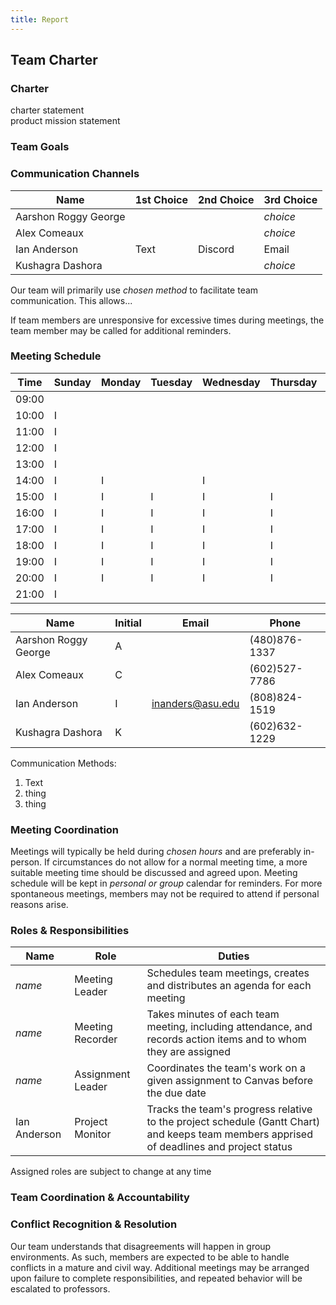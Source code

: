 ```yaml
---
title: Report
---
```


## Team Charter

### Charter

charter statement  
product mission statement

### Team Goals

### Communication Channels

Name                 | 1st Choice | 2nd Choice | 3rd Choice
---------------------|------------|------------|-----------
Aarshon Roggy George |            |            | *choice*
Alex Comeaux         |            |            | *choice*
Ian Anderson         | Text       | Discord    | Email
Kushagra Dashora     |            |            | *choice*

Our team will primarily use *chosen method* to facilitate team communication. This allows...

If team members are unresponsive for excessive times during meetings, the team member may be called for additional reminders.

### Meeting Schedule

Time  | Sunday | Monday | Tuesday | Wednesday | Thursday | Friday | Saturday
-----|--------|--------|---------|------------|----------|-------|---------
09:00 |        |        |         |           |          | I      | *in*
10:00 | I      |        |         |           |          | I      | I
11:00 | I      |        |         |           |          | I      | I
12:00 | I      |        |         |           |          | I      | I
13:00 | I      |        |         |           |          | I      | I
14:00 | I      | I      |         | I         |          |        | I
15:00 | I      | I      | I       | I         | I        |        | I
16:00 | I      | I      | I       | I         | I        |        | I
17:00 | I      | I      | I       | I         | I        |        | I
18:00 | I      | I      | I       | I         | I        |        | I
19:00 | I      | I      | I       | I         | I        |        | I
20:00 | I      | I      | I       | I         | I        |        | I
21:00 | I      |        |         |           |          |        | I

Name                 | Initial | Email              | Phone
---------------------|---------|--------------------|---------
Aarshon Roggy George | A       |                    | (480)876-1337
Alex Comeaux         | C       |                    | (602)527-7786
Ian Anderson         | I       | <inanders@asu.edu> | (808)824-1519
Kushagra Dashora     | K       |                    | (602)632-1229

Communication Methods:

1. Text
1. thing
1. thing

### Meeting Coordination

Meetings will typically be held during *chosen hours* and are preferably in-person. If circumstances do not allow for a normal meeting time, a more suitable meeting time should be discussed and agreed upon. Meeting schedule will be kept in *personal or group* calendar for reminders. For more spontaneous meetings, members may not be required to attend if personal reasons arise.

### Roles & Responsibilities

Name | Role | Duties
-----|------|--------
*name* | Meeting Leader    | Schedules team meetings, creates and distributes an agenda for each meeting
*name* | Meeting Recorder  | Takes minutes of each team meeting, including attendance, and records action items and to whom they are assigned
*name* | Assignment Leader | Coordinates the team's work on a given assignment to Canvas before the due date
Ian Anderson | Project Monitor   | Tracks the team's progress relative to the project schedule (Gantt Chart) and keeps team members apprised of deadlines and project status

Assigned roles are subject to change at any time

### Team Coordination & Accountability

### Conflict Recognition & Resolution

Our team understands that disagreements will happen in group environments. As such, members are expected to be able to handle conflicts in a mature and civil way. Additional meetings may be arranged upon failure to complete responsibilities, and repeated behavior will be escalated to professors.
